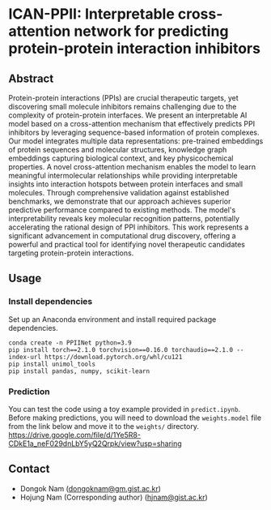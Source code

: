 # ICAN-PPII: Interpretable cross-attention network for predicting protein-protein interaction inhibitors 

## Abstract
Protein-protein interactions (PPIs) are crucial therapeutic targets, yet discovering small molecule inhibitors remains challenging due to the complexity of protein-protein interfaces. We present an interpretable AI model based on a cross-attention mechanism that effectively predicts PPI inhibitors by leveraging sequence-based information of protein complexes. Our model integrates multiple data representations: pre-trained embeddings of protein sequences and molecular structures, knowledge graph embeddings capturing biological context, and key physicochemical properties. A novel cross-attention mechanism enables the model to learn meaningful intermolecular relationships while providing interpretable insights into interaction hotspots between protein interfaces and small molecules. Through comprehensive validation against established benchmarks, we demonstrate that our approach achieves superior predictive performance compared to existing methods. The model's interpretability reveals key molecular recognition patterns, potentially accelerating the rational design of PPI inhibitors. This work represents a significant advancement in computational drug discovery, offering a powerful and practical tool for identifying novel therapeutic candidates targeting protein-protein interactions.


## Usage

### Install dependencies
Set up an Anaconda environment and install required package dependencies.

```
conda create -n PPIINet python=3.9
pip install torch==2.1.0 torchvision==0.16.0 torchaudio==2.1.0 --index-url https://download.pytorch.org/whl/cu121
pip install unimol_tools
pip install pandas, numpy, scikit-learn
```


### Prediction
You can test the code using a toy example provided in `predict.ipynb`.  
Before making predictions, you will need to download the `weights.model` file from the link below and move it to the `weights/` directory.  
https://drive.google.com/file/d/1Ye5R8-CDkE1a_neF029dnLbY5yQ2Qrpk/view?usp=sharing



## Contact
- Dongok Nam (dongoknam@gm.gist.ac.kr)
- Hojung Nam (Corresponding author) (hjnam@gist.ac.kr)
